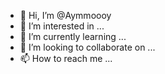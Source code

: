 - 👋 Hi, I’m @Aymmoooy
- 👀 I’m interested in ...
- 🌱 I’m currently learning ...
- 💞️ I’m looking to collaborate on ...
- 📫 How to reach me ...

<!---
Aymmoooy/Aymmoooy is a ✨ special ✨ repository because its `README.md` (this file) appears on your GitHub profile.
You can click the Preview link to take a look at your changes.
--->

